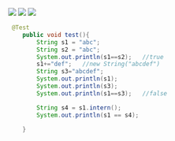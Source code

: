 ![](2019-11-20-21-00-17.png)
![](2019-11-20-21-21-06.png)
![](2019-11-20-21-37-53.png)

```java
 @Test
    public void test(){
        String s1 = "abc";
        String s2 = "abc";
        System.out.println(s1==s2);   //true
        s1+="def";   //new String("abcdef")
        String s3="abcdef";
        System.out.println(s1);
        System.out.println(s3);
        System.out.println(s1==s3);   //false

        String s4 = s1.intern();
        System.out.println(s1 == s4);

    }
```